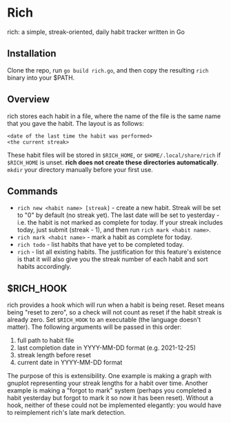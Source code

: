 # Rich
rich: a simple, streak-oriented, daily habit tracker written in Go

## Installation
Clone the repo, run ``go build rich.go``, and then copy the resulting ``rich``
binary into your $PATH.

## Overview
rich stores each habit in a file, where the name of the file is the same name
that you gave the habit. The layout is as follows:
```
<date of the last time the habit was performed>
<the current streak>
```
These habit files will be stored in ``$RICH_HOME``, or ``$HOME/.local/share/rich``
if ``$RICH_HOME`` is unset. **rich does not create these directories automatically**.
``mkdir`` your directory manually before your first use.

## Commands
- ``rich new <habit name> [streak]`` - create a new habit.
Streak will be set to "0" by default (no streak yet). The last date will be set 
to yesterday - i.e. the habit is not marked as complete for today. If your streak
includes today, just submit (streak - 1), and then run ``rich mark <habit name>``.
- ``rich mark <habit name>`` - mark a habit as complete for today.
- ``rich todo`` - list habits that have yet to be completed today.
- ``rich`` - list all existing habits. The justification for this feature's existence
is that it will also give you the streak number of each habit and sort habits accordingly.

## $RICH_HOOK
rich provides a hook which will run when a habit is being reset. Reset means 
being "reset to zero", so a check will not count as reset if the habit streak 
is already zero. Set ``$RICH_HOOK`` to an executable (the language doesn't matter).
The following arguments will be passed
in this order:
1. full path to habit file
2. last completion date in YYYY-MM-DD format (e.g. 2021-12-25)
3. streak length before reset
4. current date in YYYY-MM-DD format

The purpose of this is extensibility. One example is making a graph with gnuplot representing
your streak lengths for a habit over time. Another example is making a "forgot to mark" system
(perhaps you completed a habit yesterday but forgot to mark it so now it has been reset).
Without a hook, neither of these could not be implemented elegantly: you would have to reimplement
rich's late mark detection.
